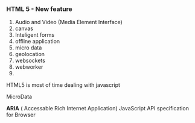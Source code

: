 ### HTML 5 - New feature

1. Audio and Video (Media Element Interface)
2. canvas
3. Inteligent forms
4. offline application
5. micro data
6. geolocation
7. websockets
8. webworker
9. 

HTML5 is most of time dealing with javascript

MicroData

**ARIA** ( Accessable Rich Internet Application) 
JavaScript API specification for Browser
